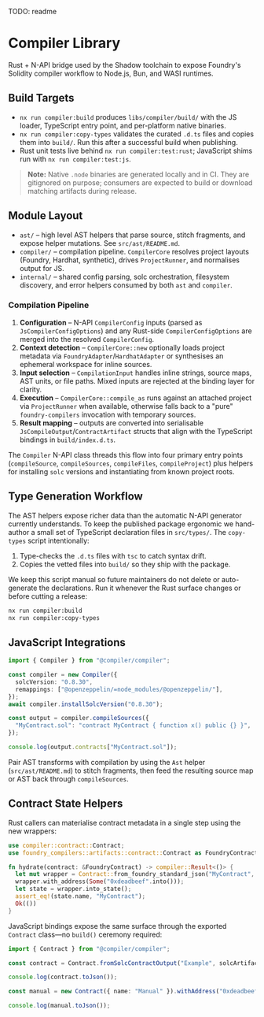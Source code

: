 TODO: readme

# Compiler Library

Rust + N-API bridge used by the Shadow toolchain to expose Foundry's Solidity compiler workflow to Node.js, Bun, and WASI runtimes.

## Build Targets

- `nx run compiler:build` produces `libs/compiler/build/` with the JS loader, TypeScript entry point, and per-platform native binaries.
- `nx run compiler:copy-types` validates the curated `.d.ts` files and copies them into `build/`. Run this after a successful build when publishing.
- Rust unit tests live behind `nx run compiler:test:rust`; JavaScript shims run with `nx run compiler:test:js`.

> **Note:** Native `.node` binaries are generated locally and in CI. They are gitignored on purpose; consumers are expected to build or download matching artifacts during release.

## Module Layout

- `ast/` – high level AST helpers that parse source, stitch fragments, and expose helper mutations. See `src/ast/README.md`.
- `compiler/` – compilation pipeline. `CompilerCore` resolves project layouts (Foundry, Hardhat, synthetic), drives `ProjectRunner`, and normalises output for JS.
- `internal/` – shared config parsing, solc orchestration, filesystem discovery, and error helpers consumed by both `ast` and `compiler`.

### Compilation Pipeline

1. **Configuration** – N-API `CompilerConfig` inputs (parsed as `JsCompilerConfigOptions`) and any Rust-side `CompilerConfigOptions` are merged into the resolved `CompilerConfig`.
2. **Context detection** – `CompilerCore::new` optionally loads project metadata via `FoundryAdapter`/`HardhatAdapter` or synthesises an ephemeral workspace for inline sources.
3. **Input selection** – `CompilationInput` handles inline strings, source maps, AST units, or file paths. Mixed inputs are rejected at the binding layer for clarity.
4. **Execution** – `CompilerCore::compile_as` runs against an attached project via `ProjectRunner` when available, otherwise falls back to a "pure" `foundry-compilers` invocation with temporary sources.
5. **Result mapping** – outputs are converted into serialisable `JsCompileOutput`/`ContractArtifact` structs that align with the TypeScript bindings in `build/index.d.ts`.

The `Compiler` N-API class threads this flow into four primary entry points (`compileSource`, `compileSources`, `compileFiles`, `compileProject`) plus helpers for installing `solc` versions and instantiating from known project roots.

## Type Generation Workflow

The AST helpers expose richer data than the automatic N-API generator currently understands. To keep the published package ergonomic we hand-author a small set of TypeScript declaration files in `src/types/`. The `copy-types` script intentionally:

1. Type-checks the `.d.ts` files with `tsc` to catch syntax drift.
2. Copies the vetted files into `build/` so they ship with the package.

We keep this script manual so future maintainers do not delete or auto-generate the declarations. Run it whenever the Rust surface changes or before cutting a release:

```bash
nx run compiler:build
nx run compiler:copy-types
```

## JavaScript Integrations

```ts
import { Compiler } from "@compiler/compiler";

const compiler = new Compiler({
  solcVersion: "0.8.30",
  remappings: ["@openzeppelin/=node_modules/@openzeppelin/"],
});
await compiler.installSolcVersion("0.8.30");

const output = compiler.compileSources({
  "MyContract.sol": "contract MyContract { function x() public {} }",
});

console.log(output.contracts["MyContract.sol"]);
```

Pair AST transforms with compilation by using the `Ast` helper (`src/ast/README.md`) to stitch fragments, then feed the resulting source map or AST back through `compileSources`.

## Contract State Helpers

Rust callers can materialise contract metadata in a single step using the new wrappers:

```rust
use compiler::contract::Contract;
use foundry_compilers::artifacts::contract::Contract as FoundryContract;

fn hydrate(contract: &FoundryContract) -> compiler::Result<()> {
  let mut wrapper = Contract::from_foundry_standard_json("MyContract", contract);
  wrapper.with_address(Some("0xdeadbeef".into()));
  let state = wrapper.into_state();
  assert_eq!(state.name, "MyContract");
  Ok(())
}
```

JavaScript bindings expose the same surface through the exported `Contract` class—no `build()` ceremony required:

```ts
import { Contract } from "@compiler/compiler";

const contract = Contract.fromSolcContractOutput("Example", solcArtifact).withAddress("0x1234").withExtra("tag", { env: "test" });

console.log(contract.toJson());

const manual = new Contract({ name: "Manual" }).withAddress("0xdeadbeef").withExtra("note", "local override");

console.log(manual.toJson());
```

